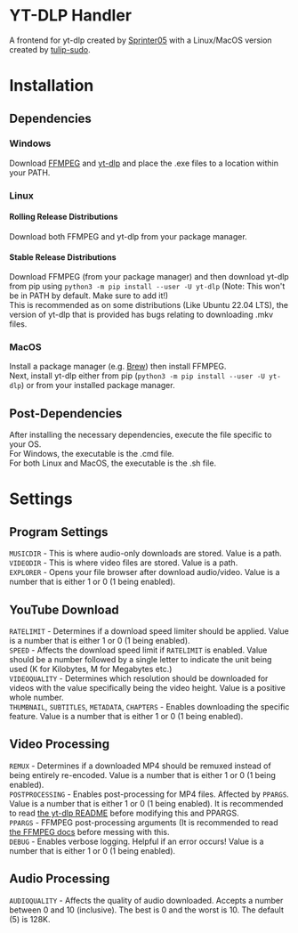 # YT-DLP Handler
A frontend for yt-dlp created by [Sprinter05](https://github.com/Sprinter05) with a Linux/MacOS version created by [tulip-sudo](https://github.com/tulip-sudo).
# Installation
## Dependencies
### Windows
Download [FFMPEG](https://ffmpeg.org/download.html) and [yt-dlp](https://github.com/yt-dlp/yt-dlp/#installation) and place the .exe files to a location within your PATH.
### Linux
#### Rolling Release Distributions
Download both FFMPEG and yt-dlp from your package manager.
#### Stable Release Distributions
Download FFMPEG (from your package manager) and then download yt-dlp from pip using `python3 -m pip install --user -U yt-dlp` (Note: This won't be in PATH by default. Make sure to add it!) <br>
This is recommended as on some distributions (Like Ubuntu 22.04 LTS), the version of yt-dlp that is provided has bugs relating to downloading .mkv files.
### MacOS
Install a package manager (e.g. [Brew](https://brew.sh)) then install FFMPEG. <br>
Next, install yt-dlp either from pip (`python3 -m pip install --user -U yt-dlp`) or from your installed package manager.
## Post-Dependencies
After installing the necessary dependencies, execute the file specific to your OS. <br>
For Windows, the executable is the .cmd file. <br>
For both Linux and MacOS, the executable is the .sh file.
# Settings
## Program Settings
`MUSICDIR` - This is where audio-only downloads are stored. Value is a path. <br>
`VIDEODIR` - This is where video files are stored. Value is a path. <br>
`EXPLORER` - Opens your file browser after download audio/video. Value is a number that is either 1 or 0 (1 being enabled).<br>
## YouTube Download
`RATELIMIT` - Determines if a download speed limiter should be applied. Value is a number that is either 1 or 0 (1 being enabled).<br>
`SPEED` - Affects the download speed limit if `RATELIMIT` is enabled. Value should be a number followed by a single letter to indicate the unit being used (K for Kilobytes, M for Megabytes etc.)<br>
`VIDEOQUALITY` - Determines which resolution should be downloaded for videos with the value specifically being the video height. Value is a positive whole number.<br>
`THUMBNAIL`, `SUBTITLES`, `METADATA`, `CHAPTERS` - Enables downloading the specific feature. Value is a number that is either 1 or 0 (1 being enabled).
## Video Processing
`REMUX` - Determines if a downloaded MP4 should be remuxed instead of being entirely re-encoded. Value is a number that is either 1 or 0 (1 being enabled). <br>
`POSTPROCESSING` - Enables post-processing for MP4 files. Affected by `PPARGS`. Value is a number that is either 1 or 0 (1 being enabled). It is recommended to read [the yt-dlp README](https://github.com/yt-dlp/yt-dlp#post-processing-options) before modifying this and PPARGS. <br>
`PPARGS` - FFMPEG post-processing arguments (It is recommended to read [the FFMPEG docs](https://trac.ffmpeg.org/wiki/Encode/) before messing with this.<br>
`DEBUG` - Enables verbose logging. Helpful if an error occurs! Value is a number that is either 1 or 0 (1 being enabled).
## Audio Processing
`AUDIOQUALITY` - Affects the quality of audio downloaded. Accepts a number between 0 and 10 (inclusive). The best is 0 and the worst is 10. The default (5) is 128K.